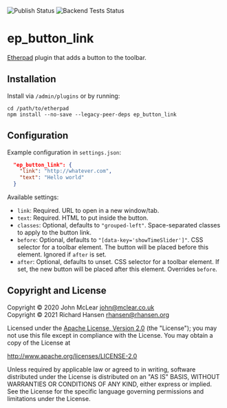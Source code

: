 ![Publish Status](https://github.com/ether/ep_button_link/workflows/Node.js%20Package/badge.svg) ![Backend Tests Status](https://github.com/ether/ep_button_link/workflows/Backend%20tests/badge.svg)

# ep_button_link

[Etherpad](https://etherpad.org) plugin that adds a button to the toolbar.

## Installation

Install via `/admin/plugins` or by running:

```shell
cd /path/to/etherpad
npm install --no-save --legacy-peer-deps ep_button_link
```

## Configuration

Example configuration in `settings.json`:

```json
  "ep_button_link": {
    "link": "http://whatever.com",
    "text": "Hello world"
  }
```

Available settings:
* `link`: Required. URL to open in a new window/tab.
* `text`: Required. HTML to put inside the button.
* `classes`: Optional, defaults to `"grouped-left"`. Space-separated classes to
  apply to the button link.
* `before`: Optional, defaults to `"[data-key='showTimeSlider']"`. CSS selector
  for a toolbar element. The button will be placed before this element. Ignored
  if `after` is set.
* `after`: Optional, defaults to unset. CSS selector for a toolbar element. If
  set, the new button will be placed after this element. Overrides `before`.

## Copyright and License

Copyright © 2020 John McLear <john@mclear.co.uk>\
Copyright © 2021 Richard Hansen <rhansen@rhansen.org>

Licensed under the [Apache License, Version 2.0](LICENSE) (the "License"); you
may not use this file except in compliance with the License. You may obtain a
copy of the License at

http://www.apache.org/licenses/LICENSE-2.0

Unless required by applicable law or agreed to in writing, software distributed
under the License is distributed on an "AS IS" BASIS, WITHOUT WARRANTIES OR
CONDITIONS OF ANY KIND, either express or implied. See the License for the
specific language governing permissions and limitations under the License.
